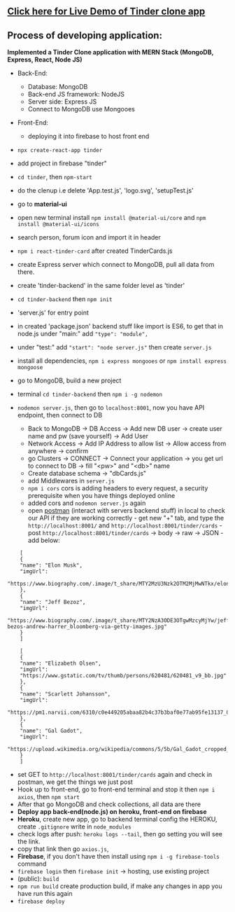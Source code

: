 ## [Click here for Live Demo of Tinder clone app](https://tinder-clone-73e21.web.app)

## Process of developing application:

**Implemented a Tinder Clone application with MERN Stack (MongoDB, Express, React, Node JS)**

- Back-End:

  - Database: MongoDB
  - Back-end JS framework: NodeJS
  - Server side: Express JS
  - Connect to MongoDB use Mongooes

- Front-End:
  - deploying it into firebase to host front end
- `npx create-react-app tinder`
- add project in firebase "tinder"
- `cd tinder`, then `npm-start`
- do the clenup i.e delete 'App.test.js', 'logo.svg', 'setupTest.js'
- go to **material-ui**
- open new terminal install `npm install @material-ui/core` and `npm install @material-ui/icons`
- search person, forum icon and import it in header
- `npm i react-tinder-card` after created TinderCards.js
- create Express server which connect to MongoDB, pull all data from there.
- create 'tinder-backend' in the same folder level as 'tinder'
- `cd tinder-backend` then `npm init`
- 'server.js' for entry point
- in created 'package.json' backend stuff like import is ES6, to get that in node.js under "main:" add `"type": "module",`
- under "test:" add `"start": "node server.js"` then create `server.js`
- install all dependencies, `npm i express mongooes` or `npm install express mongoose`
- go to MongoDB, build a new project
- terminal `cd tinder-backend` then `npm i -g nodemon`
- `nodemon server.js`, then go to `localhost:8001`, now you have API endpoint, then connect to DB
  - Back to MongoDB -> DB Access -> Add new DB user -> create user name and pw (save yourself) -> Add User
  - Network Access -> Add IP Address to allow list -> Allow access from anywhere -> confirm
  - go Clusters -> CONNECT -> Connect your application -> you get url to connect to DB -> fill "\<pw>" and "\<db>" name
  - Create database schema -> "dbCards.js"
  - add Middlewares in `server.js`
  - `npm i cors` cors is adding headers to every request, a security prerequisite when you have things deployed online
  - added cors and `nodemon server.js` again
  - open [postman](https://www.postman.com/) (interact with servers backend stuff) in local to check our API if they are working correctly - get new "+" tab, and type the `http://localhost:8001/` and `http://localhost:8001/tinder/cards` - post `http://localhost:8001/tinder/cards` -> body -> raw -> JSON - add below:

```
    [
    {
    "name": "Elon Musk",
    "imgUrl":
    "https://www.biography.com/.image/t_share/MTY2MzU3Nzk2OTM2MjMwNTkx/elon_musk_royal_society.jpg"
    },
    {
    "name": "Jeff Bezoz",
    "imgUrl":
    "https://www.biography.com/.image/t_share/MTY2NzA3ODE3OTgwMzcyMjYw/jeff-bezos-andrew-harrer_bloomberg-via-getty-images.jpg"
    }
    ]

```

```
    [
    {
    "name": "Elizabeth Olsen",
    "imgUrl":
    "https://www.gstatic.com/tv/thumb/persons/620481/620481_v9_bb.jpg"
    },
    {
    "name": "Scarlett Johansson",
    "imgUrl":
    "https://pm1.narvii.com/6310/c0e449205abaa82b4c37b3baf0e77ab95fe13137_00.jpg"
    },
    {
    "name": "Gal Gadot",
    "imgUrl":
    "https://upload.wikimedia.org/wikipedia/commons/5/5b/Gal_Gadot_cropped_lighting_corrected_2b.jpg"
    }
    ]
```

- set GET to `http://localhost:8001/tinder/cards` again and check in postman, we get the things we just post
- Hook up to front-end, go to front-end terminal and stop it then `npm i axios`, then `npm start`
- After that go MongoDB and check collections, all data are there
- **Deploy app back-end(node.js) on heroku, front-end on firebase**
- **Heroku**, create new app, go to backend terminal config the HEROKU, create `.gitignore` write in `node_modules`
- check logs after push: `heroku logs --tail`, then go setting you will see the link.
- copy that link then go `axios.js`,
- **Firebase**, if you don't have then install using `npm i -g firebase-tools` command
- `firebase login` then `firebase init` -> hosting, use existing project
- (public): `build`
- `npm run build` create production build, if make any changes in app you have run this again
- `firebase deploy`
